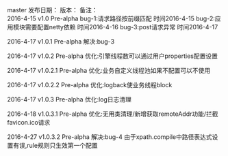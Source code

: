 master
发布日期：                   版本：                  备注：   
2016-4-15			  v1.0 Pre-alpha			   bug-1:请求路径按前缀匹配	         时间2016-4-15
                                                       bug-2:应用模块需要配置netty依赖  时间2016-4-16
													   bug-3:post请求异常                  时间2016-4-17

2016-4-17             v1.0.1 Pre-alpha           解决:bug-3

2016-4-17             v1.0.2 Pre-alpha           优化:引擎线程数可以通过用户properties配置设置
 													   
2016-4-17             v1.0.2.1 Pre-alpha         优化:业务自定义线程池如果不配置可以不使用
													   
2016-4-17             v1.0.2.2 Pre-alpha         优化:logback使业务线程block
													   
2016-4-17             v1.0.3 Pre-alpha           优化:log日志清理
													   
2016-4-18             v1.0.3.1 Pre-alpha         优化:无用类清理/新增获取remoteAddr功能/拦截favicon.ico请求												   
													   
2016-4-27             v1.0.3.2 Pre-alpha         解决:bug-4 由于xpath.compile中路径表达式设置有误,rule规则只生效第一个配置